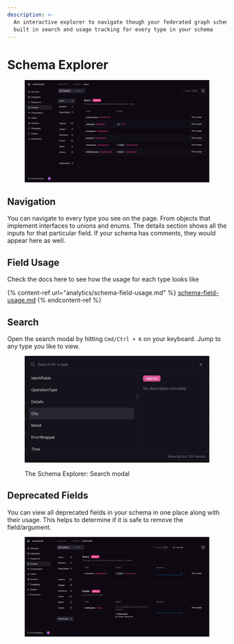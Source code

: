 ```yaml
---
description: >-
  An interactive explorer to navigate though your federated graph schema. It has
  built in search and usage tracking for every type in your schema
---
```


# Schema Explorer

<figure><img src="../.gitbook/assets/image (113).png" alt=""><figcaption></figcaption></figure>

## Navigation

You can navigate to every type you see on the page. From objects that implement interfaces to unions and enums. The details section shows all the inputs for that particular field. If your schema has comments, they would appear here as well.

## Field Usage

Check the docs here to see how the usage for each type looks like

{% content-ref url="analytics/schema-field-usage.md" %}
[schema-field-usage.md](analytics/schema-field-usage.md)
{% endcontent-ref %}

## Search

Open the search modal by hitting `Cmd/Ctrl + K` on your keyboard. Jump to any type you like to view.

<figure><img src="../.gitbook/assets/Screenshot 2024-08-20 at 13.52.53.png" alt="A screenshot displaying the Schema Explorer: Search modal"><figcaption><p>The Schema Explorer: Search modal</p></figcaption></figure>

## Deprecated Fields

You can view all deprecated fields in your schema in one place along with their usage. This helps to determine if it is safe to remove the field/argument.

<figure><img src="../.gitbook/assets/image (109).png" alt=""><figcaption></figcaption></figure>
